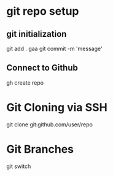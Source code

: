 # git repo setup
## git initialization
git add .
	gaa
git commit -m 'message'

## Connect to Github
gh create repo

# Git Cloning via SSH
git clone git:github.com/user/repo


# Git Branches
git switch
